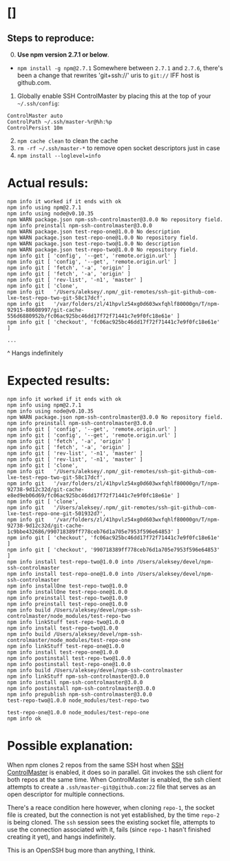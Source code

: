 # []

## Steps to reproduce:

0. **Use npm version 2.7.1 or below**.

 - `npm install -g npm@2.7.1` Somewhere between `2.7.1` and `2.7.6`, there's been a change that rewrites 'git+ssh://' uris to `git://` IFF host is github.com.

1. Globally enable SSH ControlMaster by placing this at the top of your `~/.ssh/config`:

  ```
  ControlMaster auto
  ControlPath ~/.ssh/master-%r@%h:%p
  ControlPersist 10m
  ```

2. `npm cache clean` to clean the cache
3. `rm -rf ~/.ssh/master-*` to remove open socket descriptors just in case
4. `npm install --loglevel=info`

# Actual resuls:

```
npm info it worked if it ends with ok
npm info using npm@2.7.1
npm info using node@v0.10.35
npm WARN package.json npm-ssh-controlmaster@3.0.0 No repository field.
npm info preinstall npm-ssh-controlmaster@3.0.0
npm WARN package.json test-repo-one@1.0.0 No description
npm WARN package.json test-repo-one@1.0.0 No repository field.
npm WARN package.json test-repo-two@1.0.0 No description
npm WARN package.json test-repo-two@1.0.0 No repository field.
npm info git [ 'config', '--get', 'remote.origin.url' ]
npm info git [ 'config', '--get', 'remote.origin.url' ]
npm info git [ 'fetch', '-a', 'origin' ]
npm info git [ 'fetch', '-a', 'origin' ]
npm info git [ 'rev-list', '-n1', 'master' ]
npm info git [ 'clone',
npm info git   '/Users/aleksey/.npm/_git-remotes/ssh-git-github-com-lxe-test-repo-two-git-58c17dcf',
npm info git   '/var/folders/zl/41hpvlz54xg0d603wxfqhlf80000gn/T/npm-92915-88608997/git-cache-556d6880952b/fc06ac925bc46dd17f72f71441c7e9f0fc18e61e' ]
npm info git [ 'checkout', 'fc06ac925bc46dd17f72f71441c7e9f0fc18e61e' ]

...
```

^ Hangs indefinitely

# Expected results:

```
npm info it worked if it ends with ok
npm info using npm@2.7.1
npm info using node@v0.10.35
npm WARN package.json npm-ssh-controlmaster@3.0.0 No repository field.
npm info preinstall npm-ssh-controlmaster@3.0.0
npm info git [ 'config', '--get', 'remote.origin.url' ]
npm info git [ 'config', '--get', 'remote.origin.url' ]
npm info git [ 'fetch', '-a', 'origin' ]
npm info git [ 'fetch', '-a', 'origin' ]
npm info git [ 'rev-list', '-n1', 'master' ]
npm info git [ 'rev-list', '-n1', 'master' ]
npm info git [ 'clone',
npm info git   '/Users/aleksey/.npm/_git-remotes/ssh-git-github-com-lxe-test-repo-two-git-58c17dcf',
npm info git   '/var/folders/zl/41hpvlz54xg0d603wxfqhlf80000gn/T/npm-92738-9d12c32d/git-cache-e8ed9eb06d69/fc06ac925bc46dd17f72f71441c7e9f0fc18e61e' ]
npm info git [ 'clone',
npm info git   '/Users/aleksey/.npm/_git-remotes/ssh-git-github-com-lxe-test-repo-one-git-501932d7',
npm info git   '/var/folders/zl/41hpvlz54xg0d603wxfqhlf80000gn/T/npm-92738-9d12c32d/git-cache-1c9bbe432686/990718389ff778ceb76d1a705e7953f596e64853' ]
npm info git [ 'checkout', 'fc06ac925bc46dd17f72f71441c7e9f0fc18e61e' ]
npm info git [ 'checkout', '990718389ff778ceb76d1a705e7953f596e64853' ]
npm info install test-repo-two@1.0.0 into /Users/aleksey/devel/npm-ssh-controlmaster
npm info install test-repo-one@1.0.0 into /Users/aleksey/devel/npm-ssh-controlmaster
npm info installOne test-repo-two@1.0.0
npm info installOne test-repo-one@1.0.0
npm info preinstall test-repo-two@1.0.0
npm info preinstall test-repo-one@1.0.0
npm info build /Users/aleksey/devel/npm-ssh-controlmaster/node_modules/test-repo-two
npm info linkStuff test-repo-two@1.0.0
npm info install test-repo-two@1.0.0
npm info build /Users/aleksey/devel/npm-ssh-controlmaster/node_modules/test-repo-one
npm info linkStuff test-repo-one@1.0.0
npm info install test-repo-one@1.0.0
npm info postinstall test-repo-two@1.0.0
npm info postinstall test-repo-one@1.0.0
npm info build /Users/aleksey/devel/npm-ssh-controlmaster
npm info linkStuff npm-ssh-controlmaster@3.0.0
npm info install npm-ssh-controlmaster@3.0.0
npm info postinstall npm-ssh-controlmaster@3.0.0
npm info prepublish npm-ssh-controlmaster@3.0.0
test-repo-two@1.0.0 node_modules/test-repo-two

test-repo-one@1.0.0 node_modules/test-repo-one
npm info ok
```

# Possible explanation:

When npm clones 2 repos from the same SSH host when [SSH ControlMaster](http://en.wikibooks.org/wiki/OpenSSH/Cookbook/Multiplexing) is enabled, it does so in parallel. Git invokes the ssh client for both repos at the same time. When ControlMaster is enabled, the ssh client attempts to create a `.ssh/master-git@github.com:22` file that serves as an open descriptor for multiple connections.

There's a reace condition here however, when cloning `repo-1`, the socket file is created, but the connection is not yet established, by the time `repo-2` is being cloned. The `ssh` session sees the existing socket file, attempts to use the connection associated with it, fails (since `repo-1` hasn't finished creating it yet), and hangs indefinitely.

This is an OpenSSH bug more than anything, I think.


